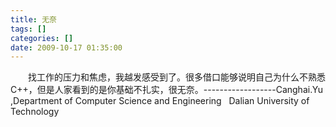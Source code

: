 ```yaml
---
title: 无奈
tags: []
categories: []
date: 2009-10-17 01:35:00 
---
```



&emsp;&emsp;找工作的压力和焦虑，我越发感受到了。很多借口能够说明自己为什么不熟悉C++，但是人家看到的是你基础不扎实，很无奈。------------------Canghai.Yu ,Department of Computer Science and Engineering   Dalian University of Technology